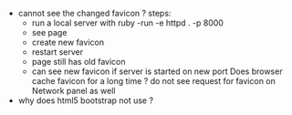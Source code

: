 - cannot see the changed favicon ? 
  steps:
  - run a local server with 
    ruby -run -e httpd . -p 8000
  - see page
  - create new favicon
  - restart server
  - page still has old favicon
  - can see new favicon if server is started on new port
  Does browser cache favicon for a long time ?
  do not see request for favicon on Network panel as well
- why does html5 bootstrap not use ?
  <link rel="shortcut icon" href="favicon.ico" type="image/x-icon" />  
  
  